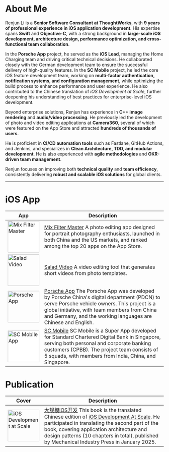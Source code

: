 # About Me

Renjun Li is a **Senior Software Consultant at ThoughtWorks**, with **9 years of professional experience in iOS application development**. His expertise spans **Swift** and **Objective-C**, with a strong background in **large-scale iOS development, architecture design, performance optimization, and cross-functional team collaboration**.

In the **Porsche App** project, he served as the **iOS Lead**, managing the Home Charging team and driving critical technical decisions. He collaborated closely with the German development team to ensure the successful delivery of high-quality features. In the **SC Mobile** project, he led the core iOS feature development team, working on **multi-factor authentication, notification systems, and configuration management**, while optimizing the build process to enhance performance and user experience. He also contributed to the Chinese translation of *iOS Development at Scale*, further deepening his understanding of best practices for enterprise-level iOS development.

Beyond enterprise solutions, Renjun has experience in **C++ image rendering** and **audio/video processing**. He previously led the development of photo and video editing applications at **Camera360**, several of which were featured on the App Store and attracted **hundreds of thousands of users**.

He is proficient in **CI/CD automation tools** such as Fastlane, GitHub Actions, and Jenkins, and specializes in **Clean Architecture, TDD, and modular development**. He is also experienced with **agile methodologies** and **OKR-driven team management**.

Renjun focuses on improving both **technical quality** and **team efficiency**, consistently delivering **robust and scalable iOS solutions** for global clients.

---

# iOS App

| App | Description |
|------|------|
| <img src="https://is1-ssl.mzstatic.com/image/thumb/Purple221/v4/90/96/2c/90962c84-200e-80cf-80ea-56030eea53ac/AppIcon-0-0-1x_U007emarketing-0-6-0-85-220.png/246x0w.webp" alt="Mix Filter Master" width="100" height="100" style="background-color:#fff;"/> | [Mix Filter Master](https://apps.apple.com/cn/app/mix%E6%BB%A4%E9%95%9C%E5%A4%A7%E5%B8%88-%E5%88%9B%E6%84%8F%E6%97%A0%E9%99%90%E7%9A%84%E5%9B%BE%E5%83%8F%E7%BC%96%E8%BE%91%E4%B8%8E%E6%B5%B7%E6%8A%A5%E5%AE%9A%E5%88%B6/id913947918) A photo editing app designed for portrait photography enthusiasts, launched in both China and the US markets, and ranked among the top 20 apps on the App Store. |
| <img src="https://is1-ssl.mzstatic.com/image/thumb/Purple115/v4/f0/36/d4/f036d482-a0c7-666e-5c60-43e012ad9af0/AppIcon-0-0-1x_U007emarketing-0-0-0-5-0-0-sRGB-0-0-0-GLES2_U002c0-512MB-85-220-0-0.png/246x0w.webp" alt="Salad Video" width="100" height="100"/> | [Salad Video](https://apps.apple.com/cn/app/%E6%B2%99%E6%8B%89%E8%A7%86%E9%A2%91-%E5%8F%AA%E7%94%A8%E7%85%A7%E7%89%87%E5%B0%B1%E8%83%BD%E5%81%9A%E8%A7%86%E9%A2%91/id1471276682) A video editing tool that generates short videos from photo templates. |
| <img src="https://is1-ssl.mzstatic.com/image/thumb/Purple211/v4/c9/d6/89/c9d689eb-c236-bdac-2dcd-e7d2fd1c6872/default-0-0-1x_U007ephone-0-1-85-220.png/246x0w.webp" alt="Porsche App" width="100" height="100"/> | [Porsche App](https://apps.apple.com/cn/app/%E4%BF%9D%E6%97%B6%E6%8D%B7/id1492218590) The Porsche App was developed by Porsche China's digital department (PDCN) to serve Porsche vehicle owners. This project is a global initiative, with team members from China and Germany, and the working languages are Chinese and English. |
| <img src="https://is1-ssl.mzstatic.com/image/thumb/Purple221/v4/51/72/dd/5172ddf5-786a-996d-f9e4-3aa0c9e719ed/AppIcon-0-0-1x_U007emarketing-0-8-0-85-220.png/246x0w.webp" alt="SC Mobile App" width="100" height="100" style="background-color:#fff;"/> | [SC Mobile](https://apps.apple.com/sg/app/sc-mobile-singapore/id367337298?l=zh-Hans-CN) SC Mobile is a Super App developed for Standard Chartered Digital Bank in Singapore, serving both personal and corporate banking customers (CPBB). The project team consists of 5 squads, with members from India, China, and Singapore. |


# Publication

| Cover | Description |
|------|------|
| <img src="https://img12.360buyimg.com/n1/s720x720_jfs/t1/268175/25/19930/81197/67af1c55F8586e6df/a76506ecb47b4701.jpg" alt="iOS Development at Scale" width="100" height="100"/> | [大规模iOS开发](https://item.jd.com/10137611955092.html) This book is the translated Chinese edition of [iOS Development At Scale](https://www.amazon.sg/iOS-Development-Scale-Architecture-Engineers/dp/1484294556). He participated in translating the second part of the book, covering application architecture and design patterns (10 chapters in total), published by Mechanical Industry Press in January 2025. |






